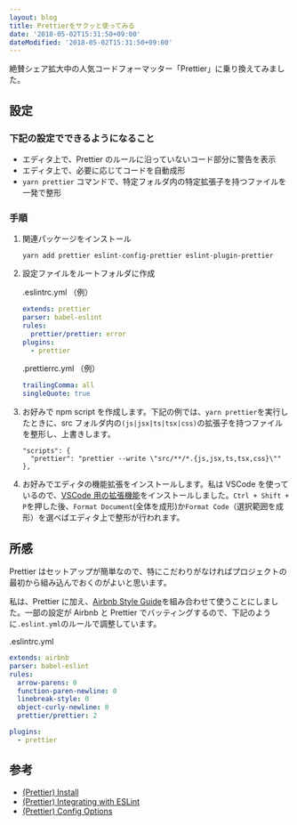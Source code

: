```yaml
---
layout: blog
title: Prettierをサクッと使ってみる
date: '2018-05-02T15:31:50+09:00'
dateModified: '2018-05-02T15:31:50+09:00'
---
```


絶賛シェア拡大中の人気コードフォーマッター「Prettier」に乗り換えてみました。

## 設定

### 下記の設定でできるようになること

- エディタ上で、Prettier のルールに沿っていないコード部分に警告を表示
- エディタ上で、必要に応じてコードを自動成形
- `yarn prettier` コマンドで、特定フォルダ内の特定拡張子を持つファイルを一発で整形

### 手順

1. 関連パッケージをインストール

   ```
   yarn add prettier eslint-config-prettier eslint-plugin-prettier
   ```

2. 設定ファイルをルートフォルダに作成

   .eslintrc.yml （例）

   ```yaml
   extends: prettier
   parser: babel-eslint
   rules:
     prettier/prettier: error
   plugins:
     - prettier
   ```

   .prettierrc.yml （例）

   ```yaml
   trailingComma: all
   singleQuote: true
   ```

3. お好みで npm script を作成します。下記の例では、`yarn prettier`を実行したときに、src フォルダ内の`(js|jsx|ts|tsx|css)`の拡張子を持つファイルを整形し、上書きします。

   ```
   "scripts": {
     "prettier": "prettier --write \"src/**/*.{js,jsx,ts,tsx,css}\""
   },
   ```

4. お好みでエディタの機能拡張をインストールします。私は VSCode を使っているので、[VSCode 用の拡張機能](https://marketplace.visualstudio.com/items?itemName=esbenp.prettier-vscode)をインストールしました。`Ctrl + Shift + P`を押した後、`Format Document`(全体を成形)か`Format Code`（選択範囲を成形）を選べばエディタ上で整形が行われます。

## 所感

Prettier はセットアップが簡単なので、特にこだわりがなければプロジェクトの最初から組み込んでおくのがよいと思います。

私は、Prettier に加え、[Airbnb Style Guide](https://github.com/airbnb/javascript)を組み合わせて使うことにしました。一部の設定が Airbnb と Prettier でバッティングするので、下記のように`.eslint.yml`のルールで調整しています。

.eslintrc.yml

```yaml
extends: airbnb
parser: babel-eslint
rules:
  arrow-parens: 0
  function-paren-newline: 0
  linebreak-style: 0
  object-curly-newline: 0
  prettier/prettier: 2

plugins:
  - prettier
```

## 参考

- [(Prettier) Install](https://prettier.io/docs/en/install.html)
- [(Prettier) Integrating with ESLint](https://prettier.io/docs/en/eslint.html)
- [(Prettier) Config Options](https://prettier.io/docs/en/options.html)
